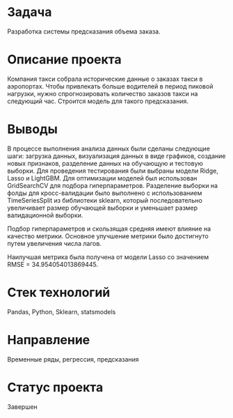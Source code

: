 # Задача
Разработка системы предсказания объема заказа.

# Описание проекта
Компания такси собрала исторические данные о заказах такси в аэропортах. Чтобы привлекать больше водителей в период пиковой нагрузки, нужно спрогнозировать количество заказов такси на следующий час. Строится модель для такого предсказания.

# Выводы
В процессе выполнения анализа данных были сделаны следующие шаги: загрузка данных, визуализация данных в виде графиков, создание новых признаков, разделение данных на обучающую и тестовую выборки. Для проведения тестирования были выбраны модели Ridge, Lasso и LightGBM. Для оптимизации моделей был использован GridSearchCV для подбора гиперпараметров. Разделение выборки на фолды для кросс-валидации было выполнено с использованием TimeSeriesSplit из библиотеки sklearn, который последовательно увеличивает размер обучающей выборки и уменьшает размер валидационной выборки.

Подбор гиперпараметров и скользящая средняя имеют влияние на качество метрики. Основное улучшение метрики было достигнуто путем увеличения числа лагов.

Наилучшая метрика была получена от модели Lasso со значением RMSE = 34.954054013869445.

# Стек технологий
Pandas, Python, Sklearn, statsmodels

# Направление
Временные ряды, регрессия, предсказания

# Статус проекта
Завершен
